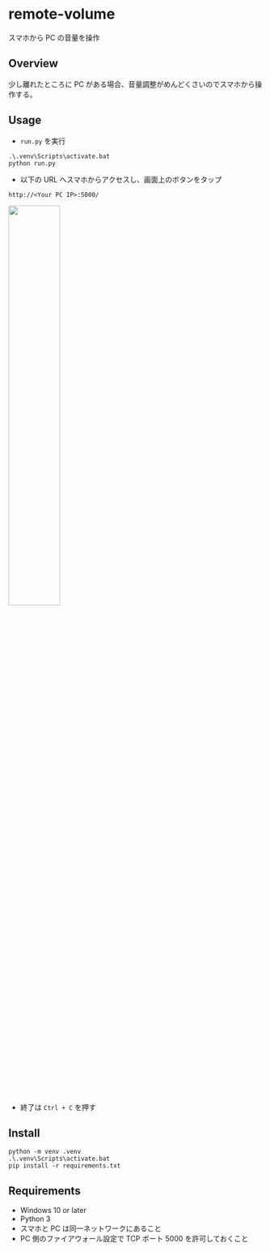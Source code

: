 # remote-volume

スマホから PC の音量を操作

## Overview

少し離れたところに PC がある場合、音量調整がめんどくさいのでスマホから操作する。

## Usage

- `run.py` を実行

```
.\.venv\Scripts\activate.bat
python run.py
```

- 以下の URL へスマホからアクセスし、画面上のボタンをタップ

```
http://<Your PC IP>:5000/
```

<img src="https://github.com/tsuutar/remote-volume/assets/302372/4791a209-d41e-41bd-b717-331a387e7dd6" width="45%">

- 終了は `Ctrl + C` を押す

## Install

```
python -m venv .venv
.\.venv\Scripts\activate.bat
pip install -r requirements.txt
```

## Requirements

- Windows 10 or later
- Python 3
- スマホと PC は同一ネットワークにあること
- PC 側のファイアウォール設定で TCP ポート 5000 を許可しておくこと
